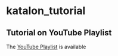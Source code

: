 # katalon_tutorial

## Tutorial on YouTube Playlist

The [YouTube Playlist](https://www.youtube.com/watch?v=bcOOM5dIY74&list=PL-qVBFEFWYIyUeFl5-5wVwTRYQyyk29Iw) is available
